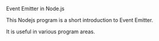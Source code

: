 Event Emitter in Node.js

This Nodejs program is a short introduction to Event Emitter.

It is useful in various program areas. 
